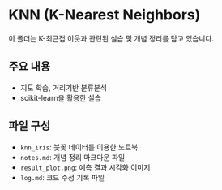 # KNN (K-Nearest Neighbors)

이 폴더는 K-최근접 이웃과 관련된 실습 및 개념 정리를 담고 있습니다.

## 주요 내용
- 지도 학습, 거리기반 분류분석
- scikit-learn을 활용한 실습


## 파일 구성
- `knn_iris`: 붓꽃 데이터를 이용한 노트북
- `notes.md`: 개념 정리 마크다운 파일
- `result_plot.png`: 예측 결과 시각화 이미지
- `log.md`: 코드 수정 기록 파일